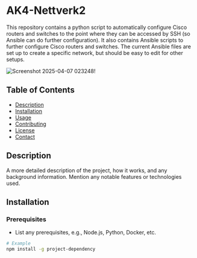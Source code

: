 # AK4-Nettverk2

This repository contains a python script to automatically configure Cisco routers and switches to the point where they can be accessed by SSH (so Ansible can do further configuration).
It also contains Ansible scripts to further configure Cisco routers and switches. The current Ansible files are set up to create a specific network, but should be easy to edit for other setups.

![Screenshot 2025-04-07 023248](https://github.com/user-attachments/assets/972801b3-eb9c-49e6-a52b-99dac6df2f5c)!


## Table of Contents
- [Description](#description)
- [Installation](#installation)
- [Usage](#usage)
- [Contributing](#contributing)
- [License](#license)
- [Contact](#contact)

## Description

A more detailed description of the project, how it works, and any background information. Mention any notable features or technologies used.

## Installation

### Prerequisites
- List any prerequisites, e.g., Node.js, Python, Docker, etc.

```bash
# Example
npm install -g project-dependency
